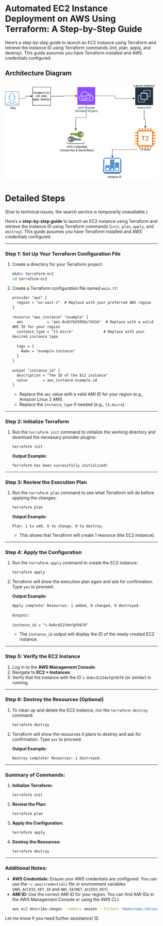 # Automated EC2 Instance Deployment on AWS Using Terraform: A Step-by-Step Guide
Here’s a step-by-step guide to launch an EC2 instance using Terraform and retrieve the instance ID using Terraform commands (init, plan, apply, and destroy). This guide assumes you have Terraform installed and AWS credentials configured.

## Architecture Diagram

![Image Alt](https://raw.githubusercontent.com/melford244/First_terraform_project/3cc8a7116ddf39247eb75ddbc88ac2c0ce3c4886/terraform.drawio.png)

# Detailed Steps 
(Due to technical issues, the search service is temporarily unavailable.)

Here’s a **step-by-step guide** to launch an EC2 instance using Terraform and retrieve the instance ID using Terraform commands (`init`, `plan`, `apply`, and `destroy`). This guide assumes you have Terraform installed and AWS credentials configured.

---

### **Step 1: Set Up Your Terraform Configuration File**
1. Create a directory for your Terraform project:
   ```bash
   mkdir terraform-ec2
   cd terraform-ec2
   ```

2. Create a Terraform configuration file named `main.tf`:
   ```hcl
   provider "aws" {
     region = "us-east-1"  # Replace with your preferred AWS region
   }

   resource "aws_instance" "example" {
     ami           = "ami-0c02fb55956c7d316"  # Replace with a valid AMI ID for your region
     instance_type = "t2.micro"              # Replace with your desired instance type

     tags = {
       Name = "example-instance"
     }
   }

   output "instance_id" {
     description = "The ID of the EC2 instance"
     value       = aws_instance.example.id
   }
   ```

   - Replace the `ami` value with a valid AMI ID for your region (e.g., Amazon Linux 2 AMI).
   - Replace the `instance_type` if needed (e.g., `t3.micro`).

---

### **Step 2: Initialize Terraform**
1. Run the `terraform init` command to initialize the working directory and download the necessary provider plugins:
   ```bash
   terraform init
   ```

   **Output Example:**
   ```
   Terraform has been successfully initialized!
   ```

---

### **Step 3: Review the Execution Plan**
1. Run the `terraform plan` command to see what Terraform will do before applying the changes:
   ```bash
   terraform plan
   ```

   **Output Example:**
   ```
   Plan: 1 to add, 0 to change, 0 to destroy.
   ```

   - This shows that Terraform will create 1 resource (the EC2 instance).

---

### **Step 4: Apply the Configuration**
1. Run the `terraform apply` command to create the EC2 instance:
   ```bash
   terraform apply
   ```

2. Terraform will show the execution plan again and ask for confirmation. Type `yes` to proceed.

   **Output Example:**
   ```
   Apply complete! Resources: 1 added, 0 changed, 0 destroyed.

   Outputs:

   instance_id = "i-0abcd1234efgh5678"
   ```

   - The `instance_id` output will display the ID of the newly created EC2 instance.

---

### **Step 5: Verify the EC2 Instance**
1. Log in to the **AWS Management Console**.
2. Navigate to **EC2 > Instances**.
3. Verify that the instance with the ID `i-0abcd1234efgh5678` (or similar) is running.

---

### **Step 6: Destroy the Resources (Optional)**
1. To clean up and delete the EC2 instance, run the `terraform destroy` command:
   ```bash
   terraform destroy
   ```

2. Terraform will show the resources it plans to destroy and ask for confirmation. Type `yes` to proceed.

   **Output Example:**
   ```
   Destroy complete! Resources: 1 destroyed.
   ```

---

### **Summary of Commands:**
1. **Initialize Terraform:**
   ```bash
   terraform init
   ```

2. **Review the Plan:**
   ```bash
   terraform plan
   ```

3. **Apply the Configuration:**
   ```bash
   terraform apply
   ```

4. **Destroy the Resources:**
   ```bash
   terraform destroy
   ```

---

### **Additional Notes:**
- **AWS Credentials:** Ensure your AWS credentials are configured. You can use the `~/.aws/credentials` file or environment variables (`AWS_ACCESS_KEY_ID` and `AWS_SECRET_ACCESS_KEY`).
- **AMI ID:** Use the correct AMI ID for your region. You can find AMI IDs in the AWS Management Console or using the AWS CLI:
  ```bash
  aws ec2 describe-images --owners amazon --filters "Name=name,Values=amzn2-ami-hvm-*" --query "Images[*].[ImageId,Name]" --output table
  ```

Let me know if you need further assistance! 😊
